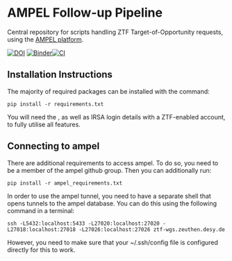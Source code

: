 # AMPEL Follow-up Pipeline
Central repository for scripts handling ZTF Target-of-Opportunity requests, using the [AMPEL platform](https://arxiv.org/abs/1904.05922).

[![DOI](https://zenodo.org/badge/193068064.svg)](https://zenodo.org/badge/latestdoi/193068064) [![Binder](https://mybinder.org/badge_logo.svg)](https://mybinder.org/v2/gh/robertdstein/ZTF_Neutrino_ToO/master)[![CI](https://github.com/robertdstein/ampel_followup_pipeline/actions/workflows/continous_integration.yml/badge.svg)](https://github.com/robertdstein/ampel_followup_pipeline/actions/workflows/continous_integration.yml)

## Installation Instructions

The majority of required packages can be installed with the command:

```pip install -r requirements.txt```

You will need the , as well as IRSA login details with a ZTF-enabled account, to fully utilise all features.

## Connecting to ampel

There are additional requirements to access ampel. To do so, you need to be a member of the ampel github group. Then you can additionally run:

```pip install -r ampel_requirements.txt```

In order to use the ampel tunnel, you need to have a separate shell that opens tunnels to the ampel database. You can do this using the following command in a terminal:

```ssh -L5432:localhost:5433 -L27020:localhost:27020 -L27018:localhost:27018 -L27026:localhost:27026 ztf-wgs.zeuthen.desy.de```

However, you need to make sure that your ~/.ssh/config file is configured directly for this to work.
